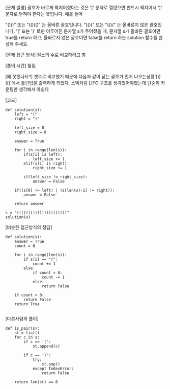 [문제 설명]
괄호가 바르게 짝지어졌다는 것은 '(' 문자로 열렸으면 반드시 짝지어서 ')' 문자로 닫혀야 한다는 뜻입니다. 예를 들어

"()()" 또는 "(())()" 는 올바른 괄호입니다.
")()(" 또는 "(()(" 는 올바르지 않은 괄호입니다.
'(' 또는 ')' 로만 이루어진 문자열 s가 주어졌을 때, 문자열 s가 올바른 괄호이면 true를 return 하고, 올바르지 않은 괄호이면 false를 return 하는 solution 함수를 완성해 주세요.

[문제 접근 방식]
원소의 수로 비교하려고 함

[풀이 시간]
틀림

[왜 못했나요?]
갯수로 비교했기 때문에 다음과 같이 닫는 괄호가 먼저 나오는상황')))((('에서 틀린답을 출력하게 되었다.
스택처럼 LIFO 구조를 생각했어야했는데 단순히 카운팅만 생각해서 아쉽다

[코드]
```
def solution(s):
    left = "("
    right = ")"
    
    left_size = 0
    right_size = 0
    
    answer = True
    
    for i in range(len(s)):
        if(s[i] is left):
            left_size += 1
        elif(s[i] is right):
            right_size += 1
        
        if(left_size != right_size):
            answer = False
            
    if((s[0] != left) | (s[len(s)-1] != right)):
        answer = False
    
    return answer

s = "((((())))))))))(((((()"
solution(s)
```

[비슷한 접근방식의 정답]
```
def solution(s):
    answer = True
    count = 0
    
    for i in range(len(s)):
        if s[i] == "(":
            count += 1
        else:
            if count > 0:
                count -= 1
            else:
                return False
            
    if count > 0:
        return False
    return True
       

```

[다른사람의 풀이]

```
def is_pair(s):
    st = list()
    for c in s:
        if c == '(':
            st.append(c)

        if c == ')':
            try:
                st.pop()
            except IndexError:
                return False

    return len(st) == 0
```
